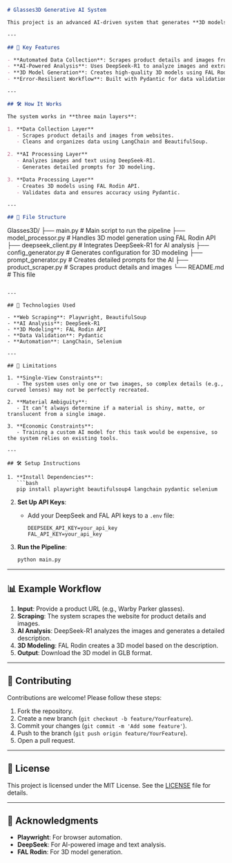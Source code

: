 ```markdown
# Glasses3D Generative AI System

This project is an advanced AI-driven system that generates **3D models of glasses** from product images and descriptions. It uses a combination of web scraping, AI analysis, and 3D modeling to automate the entire process.

---

## 🚀 Key Features

- **Automated Data Collection**: Scrapes product details and images from websites using Playwright and BeautifulSoup.
- **AI-Powered Analysis**: Uses DeepSeek-R1 to analyze images and extract technical specifications (e.g., material, measurements, branding).
- **3D Model Generation**: Creates high-quality 3D models using FAL Rodin API.
- **Error-Resilient Workflow**: Built with Pydantic for data validation and retry mechanisms for API calls.

---

## 🛠️ How It Works

The system works in **three main layers**:

1. **Data Collection Layer**  
   - Scrapes product details and images from websites.
   - Cleans and organizes data using LangChain and BeautifulSoup.

2. **AI Processing Layer**  
   - Analyzes images and text using DeepSeek-R1.
   - Generates detailed prompts for 3D modeling.

3. **Data Processing Layer**  
   - Creates 3D models using FAL Rodin API.
   - Validates data and ensures accuracy using Pydantic.

---

## 📂 File Structure

```
Glasses3D/
├── main.py                 # Main script to run the pipeline
├── model_processor.py      # Handles 3D model generation using FAL Rodin API
├── deepseek_client.py      # Integrates DeepSeek-R1 for AI analysis
├── config_generator.py     # Generates configuration for 3D modeling
├── prompt_generator.py     # Creates detailed prompts for the AI
├── product_scraper.py      # Scrapes product details and images
└── README.md               # This file
```

---

## 🧰 Technologies Used

- **Web Scraping**: Playwright, BeautifulSoup
- **AI Analysis**: DeepSeek-R1
- **3D Modeling**: FAL Rodin API
- **Data Validation**: Pydantic
- **Automation**: LangChain, Selenium

---

## 🚨 Limitations

1. **Single-View Constraints**:  
   - The system uses only one or two images, so complex details (e.g., curved lenses) may not be perfectly recreated.

2. **Material Ambiguity**:  
   - It can’t always determine if a material is shiny, matte, or translucent from a single image.

3. **Economic Constraints**:  
   - Training a custom AI model for this task would be expensive, so the system relies on existing tools.

---

## 🛠️ Setup Instructions

1. **Install Dependencies**:
   ```bash
   pip install playwright beautifulsoup4 langchain pydantic selenium
   ```

2. **Set Up API Keys**:
   - Add your DeepSeek and FAL API keys to a `.env` file:
     ```
     DEEPSEEK_API_KEY=your_api_key
     FAL_API_KEY=your_api_key
     ```

3. **Run the Pipeline**:
   ```bash
   python main.py
   ```

---

## 📊 Example Workflow

1. **Input**: Provide a product URL (e.g., Warby Parker glasses).
2. **Scraping**: The system scrapes the website for product details and images.
3. **AI Analysis**: DeepSeek-R1 analyzes the images and generates a detailed description.
4. **3D Modeling**: FAL Rodin creates a 3D model based on the description.
5. **Output**: Download the 3D model in GLB format.

---

## 🤝 Contributing

Contributions are welcome! Please follow these steps:
1. Fork the repository.
2. Create a new branch (`git checkout -b feature/YourFeature`).
3. Commit your changes (`git commit -m 'Add some feature'`).
4. Push to the branch (`git push origin feature/YourFeature`).
5. Open a pull request.

---

## 📜 License

This project is licensed under the MIT License. See the [LICENSE](LICENSE) file for details.

---

## 🙏 Acknowledgments

- **Playwright**: For browser automation.
- **DeepSeek**: For AI-powered image and text analysis.
- **FAL Rodin**: For 3D model generation.
```

